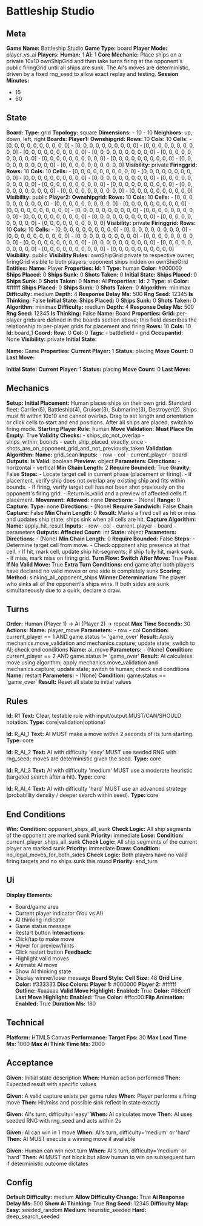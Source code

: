 # Battleship Studio

## Meta

**Game Name:** Battleship Studio
**Game Type:** board
**Player Mode:** player_vs_ai
**Players:**
  **Human:** 1
  **Ai:** 1
**Core Mechanic:** Place ships on a private 10x10 ownShipGrid and then take turns firing at the opponent's public firingGrid until all ships are sunk. The AI's moves are deterministic, driven by a fixed rng_seed to allow exact replay and testing.
**Session Minutes:**
  - 15
  - 60

## State

**Board:**
  **Type:** grid
  **Topology:** square
  **Dimensions:**
    - 10
    - 10
  **Neighbors:** up, down, left, right
  **Boards:**
    **Player1:**
      **Ownshipgrid:**
        **Rows:** 10
        **Cols:** 10
        **Cells:**
          - [0, 0, 0, 0, 0, 0, 0, 0, 0, 0]
          - [0, 0, 0, 0, 0, 0, 0, 0, 0, 0]
          - [0, 0, 0, 0, 0, 0, 0, 0, 0, 0]
          - [0, 0, 0, 0, 0, 0, 0, 0, 0, 0]
          - [0, 0, 0, 0, 0, 0, 0, 0, 0, 0]
          - [0, 0, 0, 0, 0, 0, 0, 0, 0, 0]
          - [0, 0, 0, 0, 0, 0, 0, 0, 0, 0]
          - [0, 0, 0, 0, 0, 0, 0, 0, 0, 0]
          - [0, 0, 0, 0, 0, 0, 0, 0, 0, 0]
          - [0, 0, 0, 0, 0, 0, 0, 0, 0, 0]
        **Visibility:** private
      **Firinggrid:**
        **Rows:** 10
        **Cols:** 10
        **Cells:**
          - [0, 0, 0, 0, 0, 0, 0, 0, 0, 0]
          - [0, 0, 0, 0, 0, 0, 0, 0, 0, 0]
          - [0, 0, 0, 0, 0, 0, 0, 0, 0, 0]
          - [0, 0, 0, 0, 0, 0, 0, 0, 0, 0]
          - [0, 0, 0, 0, 0, 0, 0, 0, 0, 0]
          - [0, 0, 0, 0, 0, 0, 0, 0, 0, 0]
          - [0, 0, 0, 0, 0, 0, 0, 0, 0, 0]
          - [0, 0, 0, 0, 0, 0, 0, 0, 0, 0]
          - [0, 0, 0, 0, 0, 0, 0, 0, 0, 0]
          - [0, 0, 0, 0, 0, 0, 0, 0, 0, 0]
        **Visibility:** public
    **Player2:**
      **Ownshipgrid:**
        **Rows:** 10
        **Cols:** 10
        **Cells:**
          - [0, 0, 0, 0, 0, 0, 0, 0, 0, 0]
          - [0, 0, 0, 0, 0, 0, 0, 0, 0, 0]
          - [0, 0, 0, 0, 0, 0, 0, 0, 0, 0]
          - [0, 0, 0, 0, 0, 0, 0, 0, 0, 0]
          - [0, 0, 0, 0, 0, 0, 0, 0, 0, 0]
          - [0, 0, 0, 0, 0, 0, 0, 0, 0, 0]
          - [0, 0, 0, 0, 0, 0, 0, 0, 0, 0]
          - [0, 0, 0, 0, 0, 0, 0, 0, 0, 0]
          - [0, 0, 0, 0, 0, 0, 0, 0, 0, 0]
          - [0, 0, 0, 0, 0, 0, 0, 0, 0, 0]
        **Visibility:** private
      **Firinggrid:**
        **Rows:** 10
        **Cols:** 10
        **Cells:**
          - [0, 0, 0, 0, 0, 0, 0, 0, 0, 0]
          - [0, 0, 0, 0, 0, 0, 0, 0, 0, 0]
          - [0, 0, 0, 0, 0, 0, 0, 0, 0, 0]
          - [0, 0, 0, 0, 0, 0, 0, 0, 0, 0]
          - [0, 0, 0, 0, 0, 0, 0, 0, 0, 0]
          - [0, 0, 0, 0, 0, 0, 0, 0, 0, 0]
          - [0, 0, 0, 0, 0, 0, 0, 0, 0, 0]
          - [0, 0, 0, 0, 0, 0, 0, 0, 0, 0]
          - [0, 0, 0, 0, 0, 0, 0, 0, 0, 0]
          - [0, 0, 0, 0, 0, 0, 0, 0, 0, 0]
        **Visibility:** public
  **Visibility Rules:** ownShipGrid private to respective owner; firingGrid visible to both players; opponent ships hidden on ownShipGrid
**Entities:**
  **Name:** Player
  **Properties:**
    **Id:** 1
    **Type:** human
    **Color:** #000000
    **Ships Placed:** 0
    **Ships Sunk:** 0
    **Shots Taken:** 0
  **Initial State:**
    **Ships Placed:** 0
    **Ships Sunk:** 0
    **Shots Taken:** 0
  **Name:** AI
  **Properties:**
    **Id:** 2
    **Type:** ai
    **Color:** #ffffff
    **Ships Placed:** 0
    **Ships Sunk:** 0
    **Shots Taken:** 0
    **Algorithm:** minimax
    **Difficulty:** medium
    **Depth:** 4
    **Response Delay Ms:** 500
    **Rng Seed:** 12345
    **Is Thinking:** False
  **Initial State:**
    **Ships Placed:** 0
    **Ships Sunk:** 0
    **Shots Taken:** 0
    **Algorithm:** minimax
    **Difficulty:** medium
    **Depth:** 4
    **Response Delay Ms:** 500
    **Rng Seed:** 12345
    **Is Thinking:** False
  **Name:** Board
  **Properties:**
    **Grid:** per-player grids are defined in the boards section above; this field describes the relationship to per-player grids for placement and firing
    **Rows:** 10
    **Cols:** 10
    **Id:** board_1
    **Coord:**
      **Row:** 0
      **Col:** 0
    **Tags:**
      - battlefield
      - grid
    **Occupantid:** None
    **Visibility:** private
  **Initial State:**

  **Name:** Game
  **Properties:**
    **Current Player:** 1
    **Status:** placing
    **Move Count:** 0
    **Last Move:**

  **Initial State:**
    **Current Player:** 1
    **Status:** placing
    **Move Count:** 0
    **Last Move:**


## Mechanics

**Setup:**
  **Initial Placement:** Human places ships on their own grid. Standard fleet: Carrier(5), Battleship(4), Cruiser(3), Submarine(3), Destroyer(2). Ships must fit within 10x10 and cannot overlap. Drag to set length and orientation or click cells to start and end positions. After all ships are placed, switch to firing mode.
  **Starting Player Rule:** human
**Move Validation:**
  **Must Place On Empty:** True
  **Validity Checks:**
    - ships_do_not_overlap
    - ships_within_bounds
    - each_ship_placed_exactly_once
    - shots_are_on_opponent_grid_and_not_previously_taken
  **Validation Algorithm:**
    **Name:** grid_scan
    **Inputs:**
      - row
      - col
      - current_player
      - board
    **Outputs:**
      **Is Valid:** boolean
      **Preview:** object
    **Parameters:**
      **Directions:**
        - horizontal
        - vertical
      **Min Chain Length:** 2
      **Require Bounded:** True
      **Gravity:** False
    **Steps:**
      - Locate target cell in current phase (placement or firing).
      - If placement, verify ship does not overlap any existing ship and fits within bounds.
      - If firing, verify target cell has not been shot previously on the opponent's firing grid.
      - Return is_valid and a preview of affected cells if placement.
**Movement:**
  **Allowed:** none
  **Directions:**
    - (None)
  **Range:** 0
**Capture:**
  **Type:** none
  **Directions:**
    - (None)
  **Require Sandwich:** False
  **Chain Capture:** False
  **Min Chain Length:** 0
  **Result:** Marks a fired cell as hit or miss and updates ship state; ships sink when all cells are hit.
  **Capture Algorithm:**
    **Name:** apply_hit_result
    **Inputs:**
      - row
      - col
      - current_player
      - board
      - parameters
    **Outputs:**
      **Affected Count:** int
      **State:** object
    **Parameters:**
      **Directions:**
        - (None)
      **Min Chain Length:** 0
      **Require Bounded:** False
    **Steps:**
      - Determine target cell from move.
      - Check opponent ship presence at that cell.
      - If hit, mark cell, update ship hit-segments; if ship fully hit, mark sunk.
      - If miss, mark miss on firing grid.
**Turn Flow:**
  **Switch After Move:** True
  **Pass If No Valid Move:** True
  **Extra Turn Conditions:** end game after both players have declared no valid moves or one side is completely sunk
**Scoring:**
  **Method:** sinking_all_opponent_ships
  **Winner Determination:** The player who sinks all of the opponent's ships wins. If both sides are sunk simultaneously due to a quirk, declare a draw.

## Turns

**Order:** Human (Player 1) → AI (Player 2) → repeat
**Max Time Seconds:** 30
**Actions:**
  **Name:** player_move
  **Parameters:**
    - row
    - col
  **Condition:** current_player == 1 AND game.status != 'game_over'
  **Result:** Apply mechanics.move_validation and mechanics.capture; update state; switch to AI; check end conditions
  **Name:** ai_move
  **Parameters:**
    - (None)
  **Condition:** current_player == 2 AND game.status != 'game_over'
  **Result:** AI calculates move using algorithm; apply mechanics.move_validation and mechanics.capture; update state; switch to human; check end conditions
  **Name:** restart
  **Parameters:**
    - (None)
  **Condition:** game.status == 'game_over'
  **Result:** Reset all state to initial values

## Rules


**Id:** R1
**Text:** Clear, testable rule with input/output MUST/CAN/SHOULD notation.
**Type:** core|validation|optional


**Id:** R_AI_1
**Text:** AI MUST make a move within 2 seconds of its turn starting.
**Type:** core


**Id:** R_AI_2
**Text:** AI with difficulty 'easy' MUST use seeded RNG with rng_seed; moves are deterministic given the seed.
**Type:** core


**Id:** R_AI_3
**Text:** AI with difficulty 'medium' MUST use a moderate heuristic (targeted search after a hit).
**Type:** core


**Id:** R_AI_4
**Text:** AI with difficulty 'hard' MUST use an advanced strategy (probability density / deeper search within seed).
**Type:** core


## End Conditions

**Win:**
  **Condition:** opponent_ships_all_sunk
  **Check Logic:** All ship segments of the opponent are marked sunk
  **Priority:** immediate
**Lose:**
  **Condition:** current_player_ships_all_sunk
  **Check Logic:** All ship segments of the current player are marked sunk
  **Priority:** immediate
**Draw:**
  **Condition:** no_legal_moves_for_both_sides
  **Check Logic:** Both players have no valid firing targets and no ships sunk this round
  **Priority:** end_turn

## Ui

**Display Elements:**
  - Board/game area
  - Current player indicator (You vs AI)
  - AI thinking indicator
  - Game status message
  - Restart button
**Interactions:**
  - Click/tap to make move
  - Hover for preview/hints
  - Click restart button
**Feedback:**
  - Highlight valid moves
  - Animate AI move
  - Show AI thinking state
  - Display winner/loser message
**Board Style:**
  **Cell Size:** 48
  **Grid Line Color:** #333333
  **Disc Colors:**
    **Player 1:** #000000
    **Player 2:** #ffffff
    **Outline:** #aaaaaa
  **Valid Move Highlight:**
    **Enabled:** True
    **Color:** #66ccff
  **Last Move Highlight:**
    **Enabled:** True
    **Color:** #ffcc00
  **Flip Animation:**
    **Enabled:** True
    **Duration Ms:** 180

## Technical

**Platform:** HTML5 Canvas
**Performance:**
  **Target Fps:** 30
  **Max Load Time Ms:** 1000
  **Max Ai Think Time Ms:** 2000

## Acceptance


**Given:** Initial state description
**When:** Human action performed
**Then:** Expected result with specific values


**Given:** A valid capture exists per game rules
**When:** Player performs a firing move
**Then:** Hit/miss and possible sink reflect in state exactly


**Given:** AI's turn, difficulty='easy'
**When:** AI calculates move
**Then:** AI uses seeded RNG with rng_seed and acts within 2s


**Given:** AI can win in 1 move
**When:** AI's turn, difficulty='medium' or 'hard'
**Then:** AI MUST execute a winning move if available


**Given:** Human can win next turn
**When:** AI's turn, difficulty='medium' or 'hard'
**Then:** AI MUST not block but allow human to win on subsequent turn if deterministic outcome dictates


## Config

**Default Difficulty:** medium
**Allow Difficulty Change:** True
**Ai Response Delay Ms:** 500
**Show Ai Thinking:** True
**Rng Seed:** 12345
**Difficulty Map:**
  **Easy:** seeded_random
  **Medium:** heuristic_seeded
  **Hard:** deep_search_seeded
